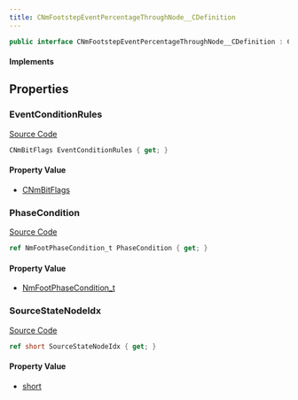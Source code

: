 ```yaml
---
title: CNmFootstepEventPercentageThroughNode__CDefinition
---
```


```csharp
public interface CNmFootstepEventPercentageThroughNode__CDefinition : CNmFloatValueNode__CDefinition, CNmValueNode__CDefinition, CNmGraphNode__CDefinition, ISchemaClass<CNmGraphNode__CDefinition>, ISchemaClass<CNmValueNode__CDefinition>, ISchemaClass<CNmFloatValueNode__CDefinition>, ISchemaClass<CNmFootstepEventPercentageThroughNode__CDefinition>, ISchemaField, ISchemaClass, INativeHandle
```

#### Implements

## Properties

### EventConditionRules

[Source Code](https://github.com/swiftly-solution/swiftlys2/blob/beta/managed/src/SwiftlyS2.Generated/Schemas/Interfaces/CNmFootstepEventPercentageThroughNode__CDefinition.cs#L20)

```csharp
CNmBitFlags EventConditionRules { get; }
```

#### Property Value

- [CNmBitFlags](/docs/api/shared/schemadefinitions/cnmbitflags)

### PhaseCondition

[Source Code](https://github.com/swiftly-solution/swiftlys2/blob/beta/managed/src/SwiftlyS2.Generated/Schemas/Interfaces/CNmFootstepEventPercentageThroughNode__CDefinition.cs#L18)

```csharp
ref NmFootPhaseCondition_t PhaseCondition { get; }
```

#### Property Value

- [NmFootPhaseCondition_t](/docs/api/shared/schemadefinitions/nmfootphasecondition_t)

### SourceStateNodeIdx

[Source Code](https://github.com/swiftly-solution/swiftlys2/blob/beta/managed/src/SwiftlyS2.Generated/Schemas/Interfaces/CNmFootstepEventPercentageThroughNode__CDefinition.cs#L16)

```csharp
ref short SourceStateNodeIdx { get; }
```

#### Property Value

- [short](https://learn.microsoft.com/dotnet/api/system.int16)

